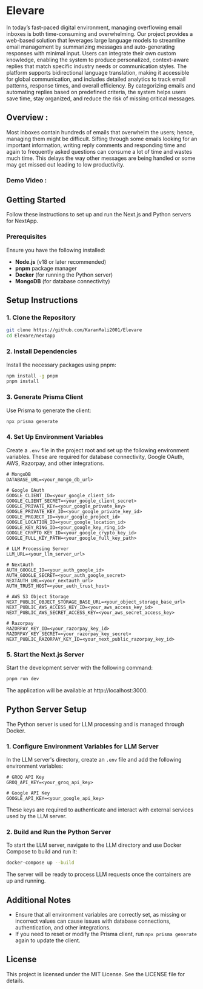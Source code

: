 # Elevare

In today’s fast-paced digital environment, managing overflowing email inboxes is both time-consuming and overwhelming. Our project provides a web-based solution that leverages large language models to streamline email management by summarizing messages and auto-generating responses with minimal input. Users can integrate their own custom knowledge, enabling the system to produce personalized, context-aware replies that match specific industry needs or communication styles. The platform supports bidirectional language translation, making it accessible for global communication, and includes detailed analytics to track email patterns, response times, and overall efficiency. By categorizing emails and automating replies based on predefined criteria, the system helps users save time, stay organized, and reduce the risk of missing critical messages.




## Overview : 
Most inboxes contain hundreds of emails that overwhelm the users; hence, managing them might be difficult. Sifting through some emails looking for an important information, writing reply comments and responding time and again to frequently asked questions can consume a lot of time and wastes much time. This delays the way other messages are being handled or some may get missed out leading to low productivity.



### Demo Video : 



## Getting Started

Follow these instructions to set up and run the Next.js and Python servers for NextApp.

### Prerequisites

Ensure you have the following installed:

- **Node.js** (v18 or later recommended)
- **pnpm** package manager
- **Docker** (for running the Python server)
- **MongoDB** (for database connectivity)

## Setup Instructions

### 1. Clone the Repository

```bash
git clone https://github.com/KaranMali2001/Elevare
cd Elevare/nextapp
```

### 2. Install Dependencies

Install the necessary packages using pnpm:

```bash
npm install -g pnpm
pnpm install
```

### 3. Generate Prisma Client

Use Prisma to generate the client:

```bash
npx prisma generate
```

### 4. Set Up Environment Variables

Create a `.env` file in the project root and set up the following environment variables. These are required for database connectivity, Google OAuth, AWS, Razorpay, and other integrations.

```env
# MongoDB
DATABASE_URL=<your_mongo_db_url>

# Google OAuth
GOOGLE_CLIENT_ID=<your_google_client_id>
GOOGLE_CLIENT_SECRET=<your_google_client_secret>
GOOGLE_PRIVATE_KEY=<your_google_private_key>
GOOGLE_PRIVATE_KEY_ID=<your_google_private_key_id>
GOOGLE_PROJECT_ID=<your_google_project_id>
GOOGLE_LOCATION_ID=<your_google_location_id>
GOOGLE_KEY_RING_ID=<your_google_key_ring_id>
GOOGLE_CRYPTO_KEY_ID=<your_google_crypto_key_id>
GOOGLE_FULL_KEY_PATH=<your_google_full_key_path>

# LLM Processing Server
LLM_URL=<your_llm_server_url>

# NextAuth
AUTH_GOOGLE_ID=<your_auth_google_id>
AUTH_GOOGLE_SECRET=<your_auth_google_secret>
NEXTAUTH_URL=<your_nextauth_url>
AUTH_TRUST_HOST=<your_auth_trust_host>

# AWS S3 Object Storage
NEXT_PUBLIC_OBJECT_STORAGE_BASE_URL=<your_object_storage_base_url>
NEXT_PUBLIC_AWS_ACCESS_KEY_ID=<your_aws_access_key_id>
NEXT_PUBLIC_AWS_SECRET_ACCESS_KEY=<your_aws_secret_access_key>

# Razorpay
RAZORPAY_KEY_ID=<your_razorpay_key_id>
RAZORPAY_KEY_SECRET=<your_razorpay_key_secret>
NEXT_PUBLIC_RAZORPAY_KEY_ID=<your_next_public_razorpay_key_id>
```

### 5. Start the Next.js Server

Start the development server with the following command:

```bash
pnpm run dev
```

The application will be available at http://localhost:3000.

## Python Server Setup

The Python server is used for LLM processing and is managed through Docker.

### 1. Configure Environment Variables for LLM Server

In the LLM server's directory, create an `.env` file and add the following environment variables:

```env
# GROQ API Key
GROQ_API_KEY=<your_groq_api_key>

# Google API Key
GOOGLE_API_KEY=<your_google_api_key>
```

These keys are required to authenticate and interact with external services used by the LLM server.

### 2. Build and Run the Python Server

To start the LLM server, navigate to the LLM directory and use Docker Compose to build and run it:

```bash
docker-compose up --build
```

The server will be ready to process LLM requests once the containers are up and running.

## Additional Notes

- Ensure that all environment variables are correctly set, as missing or incorrect values can cause issues with database connections, authentication, and other integrations.
- If you need to reset or modify the Prisma client, run `npx prisma generate` again to update the client.

## License

This project is licensed under the MIT License. See the LICENSE file for details.
